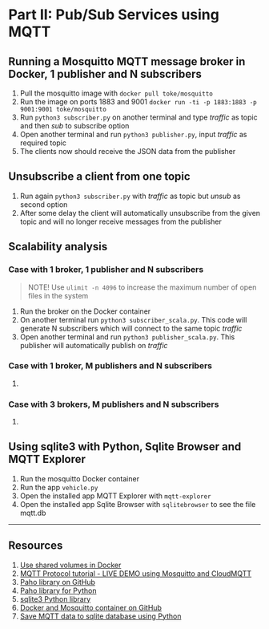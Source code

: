 # Part II: Pub/Sub Services using MQTT

## Running a Mosquitto MQTT message broker in Docker, 1 publisher and N subscribers

1. Pull the mosquitto image with `docker pull toke/mosquitto`
2. Run the image on ports 1883 and 9001 `docker run -ti -p 1883:1883 -p 9001:9001 toke/mosquitto` 
3. Run `python3 subscriber.py` on another terminal and type _traffic_ as topic and then _sub_ to subscribe option
4. Open another terminal and run `python3 publisher.py`, input _traffic_ as required topic
5. The clients now should receive the JSON data from the publisher

## Unsubscribe a client from one topic

1. Run again `python3 subscriber.py` with _traffic_ as topic but _unsub_ as second option
2. After some delay the client will automatically unsubscribe from the given topic and will no longer receive messages from the publisher

## Scalability analysis

### Case with 1 broker, 1 publisher and N subscribers

> NOTE! Use `ulimit -n 4096` to increase the maximum number of open files in the system

1. Run the broker on the Docker container
2. On another terminal run `python3 subscriber_scala.py`. This code will generate N subscribers which will connect to the same topic _traffic_
3. Open another terminal and run `python3 publisher_scala.py`. This publisher will automatically publish on _traffic_

### Case with 1 broker, M publishers and N subscribers

1.

### Case with 3 brokers, M publishers and N subscribers

1. 

## Using sqlite3 with Python, Sqlite Browser and MQTT Explorer

1. Run the mosquitto Docker container
2. Run the app `vehicle.py` 
3. Open the installed app MQTT Explorer with `mqtt-explorer`
4. Open the installed app Sqlite Browser with `sqlitebrowser` to see the file mqtt.db

------

## Resources

1. [Use shared volumes in Docker](https://docs.docker.com/storage/volumes/#share-data-among-machines)
2. [MQTT Protocol tutorial - LIVE DEMO using Mosquitto and CloudMQTT](https://www.youtube.com/watch?v=Oh3ZYAQBTko)
3. [Paho library on GitHub](https://github.com/eclipse/paho.mqtt.python)
4. [Paho library for Python](https://pypi.org/project/paho-mqtt/)
5. [sqlite3 Python library](https://docs.python.org/3/library/sqlite3.html)
6. [Docker and Mosquitto container on GitHub](https://github.com/toke/docker-mosquitto)
7. [Save MQTT data to sqlite database using Python](https://lindevs.com/save-mqtt-data-to-sqlite-database-using-python/)
